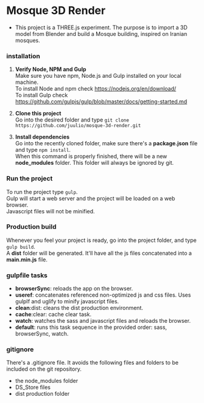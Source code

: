 # Mosque 3D Render 

* This project is a THREE.js experiment. The purpose is to import a 3D model from Blender and build a Mosque building, inspired on Iranian mosques.

### installation
1. **Verify Node, NPM and Gulp**  
Make sure you have npm, Node.js and Gulp installed on your local machine.  
To install Node and npm check https://nodejs.org/en/download/  
To install Gulp check https://github.com/gulpjs/gulp/blob/master/docs/getting-started.md  

2. **Clone this project**  
Go into the desired folder and type `git clone https://github.com/juulio/mosque-3d-render.git`

3. **Install dependencies**  
Go into the recently cloned folder, make sure there's a **package.json** file and type `npm install`.  
When this command is properly finished, there will be a new **node_modules** folder. This folder will always be ignored by git.

### Run the project
To run the project type `gulp`.  
Gulp will start a web server and the project will be loaded on a web browser.  
Javascript files will not be minified.


### Production build
Whenever you feel your project is ready, go into the project folder, and type `gulp build`.  
A **dist** folder will be generated. It'll have all the js files concatenated into a **main.min.js** file.

### gulpfile tasks
* **browserSync**: reloads the app on the browser.
* **useref**: concatenates referenced non-optimized js and css files. Uses gulpIf and uglify to minify javascript files.
* **clean**:dist: cleans the dist production environment.
* **cache**:clear: cache clear task.
* **watch**: watches the sass and javascript files and reloads the browser.
* **default**: runs this task sequence in the provided order: sass, browserSync, watch.

### gitignore
There's a .gitignore file. It avoids the following files and folders to be included on the git repository.
* the node_modules folder
* DS_Store files
* dist production folder